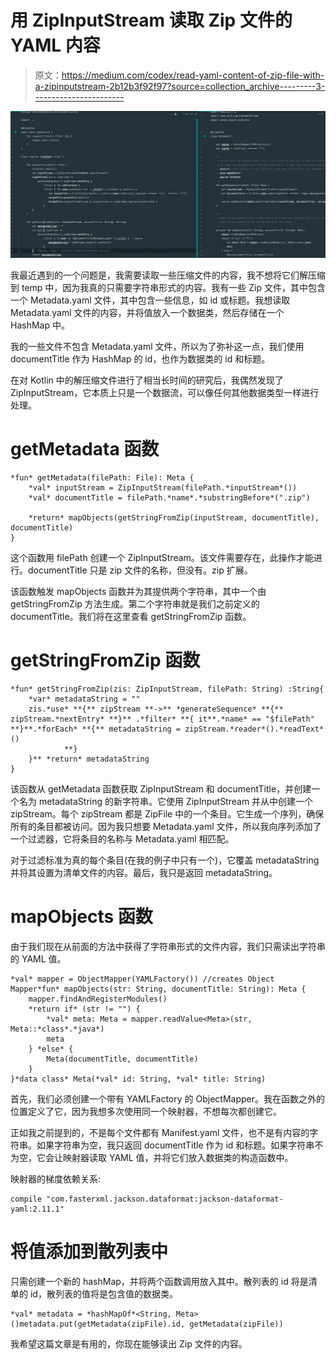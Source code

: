 # 用 ZipInputStream 读取 Zip 文件的 YAML 内容

> 原文：<https://medium.com/codex/read-yaml-content-of-zip-file-with-a-zipinputstream-2b12b3f92f97?source=collection_archive---------3----------------------->

![](img/f024df32cd9347ca4d711b8d0cfa0dec.png)

我最近遇到的一个问题是，我需要读取一些压缩文件的内容，我不想将它们解压缩到 temp 中，因为我真的只需要字符串形式的内容。我有一些 Zip 文件，其中包含一个 Metadata.yaml 文件，其中包含一些信息，如 id 或标题。我想读取 Metadata.yaml 文件的内容，并将值放入一个数据类，然后存储在一个 HashMap 中。

我的一些文件不包含 Metadata.yaml 文件，所以为了弥补这一点，我们使用 documentTitle 作为 HashMap 的 id，也作为数据类的 id 和标题。

在对 Kotlin 中的解压缩文件进行了相当长时间的研究后，我偶然发现了 ZipInputStream，它本质上只是一个数据流，可以像任何其他数据类型一样进行处理。

# getMetadata 函数

```
*fun* getMetadata(filePath: File): Meta {
    *val* inputStream = ZipInputStream(filePath.*inputStream*())
    *val* documentTitle = filePath.*name*.*substringBefore*(".zip")

    *return* mapObjects(getStringFromZip(inputStream, documentTitle), documentTitle)
}
```

这个函数用 filePath 创建一个 ZipInputStream。该文件需要存在，此操作才能进行。documentTitle 只是 zip 文件的名称，但没有。zip 扩展。

该函数触发 mapObjects 函数并为其提供两个字符串，其中一个由 getStringFromZip 方法生成。第二个字符串就是我们之前定义的 documentTitle。我们将在这里查看 getStringFromZip 函数。

# getStringFromZip 函数

```
*fun* getStringFromZip(zis: ZipInputStream, filePath: String) :String{
    *var* metadataString = ""
    zis.*use* **{** zipStream **->** *generateSequence* **{** zipStream.*nextEntry* **}** .*filter* **{ it**.*name* == "$filePath" **}**.*forEach* **{** metadataString = zipStream.*reader*().*readText*()
            **}
    }** *return* metadataString
}
```

该函数从 getMetadata 函数获取 ZipInputStream 和 documentTitle，并创建一个名为 metadataString 的新字符串。它使用 ZipInputStream 并从中创建一个 zipStream。每个 zipStream 都是 ZipFile 中的一个条目。它生成一个序列，确保所有的条目都被访问。因为我只想要 Metadata.yaml 文件，所以我向序列添加了一个过滤器，它将条目的名称与 Metadata.yaml 相匹配。

对于过滤标准为真的每个条目(在我的例子中只有一个)，它覆盖 metadataString 并将其设置为清单文件的内容。最后，我只是返回 metadataString。

# mapObjects 函数

由于我们现在从前面的方法中获得了字符串形式的文件内容，我们只需读出字符串的 YAML 值。

```
*val* mapper = ObjectMapper(YAMLFactory()) //creates Object Mapper*fun* mapObjects(str: String, documentTitle: String): Meta {
    mapper.findAndRegisterModules()
    *return if* (str != "") {
        *val* meta: Meta = mapper.readValue<Meta>(str, Meta::*class*.*java*)
        meta
    } *else* {
        Meta(documentTitle, documentTitle)
    }
}*data class* Meta(*val* id: String, *val* title: String)
```

首先，我们必须创建一个带有 YAMLFactory 的 ObjectMapper。我在函数之外的位置定义了它，因为我想多次使用同一个映射器，不想每次都创建它。

正如我之前提到的，不是每个文件都有 Manifest.yaml 文件，也不是有内容的字符串。如果字符串为空，我只返回 documentTitle 作为 id 和标题。如果字符串不为空，它会让映射器读取 YAML 值，并将它们放入数据类的构造函数中。

映射器的梯度依赖关系:

```
compile "com.fasterxml.jackson.dataformat:jackson-dataformat-yaml:2.11.1"
```

# 将值添加到散列表中

只需创建一个新的 hashMap，并将两个函数调用放入其中。散列表的 id 将是清单的 id，散列表的值将是包含值的数据类。

```
*val* metadata = *hashMapOf*<String, Meta>()metadata.put(getMetadata(zipFile).id, getMetadata(zipFile))
```

我希望这篇文章是有用的，你现在能够读出 Zip 文件的内容。
